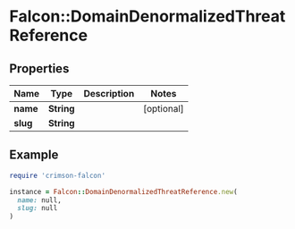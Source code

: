 # Falcon::DomainDenormalizedThreatReference

## Properties

| Name | Type | Description | Notes |
| ---- | ---- | ----------- | ----- |
| **name** | **String** |  | [optional] |
| **slug** | **String** |  |  |

## Example

```ruby
require 'crimson-falcon'

instance = Falcon::DomainDenormalizedThreatReference.new(
  name: null,
  slug: null
)
```

